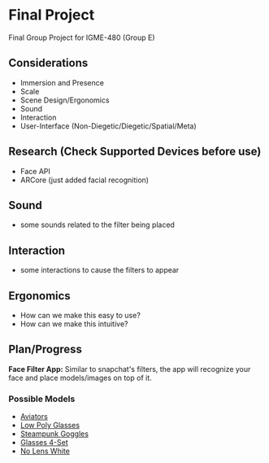 # <b>Final Project</b>
Final Group Project for IGME-480 (Group E)

## <b>Considerations</b> 
- Immersion and Presence
- Scale
- Scene Design/Ergonomics
- Sound
- Interaction
- User-Interface (Non-Diegetic/Diegetic/Spatial/Meta)

## <b>Research</b> (Check Supported Devices before use)
- Face API
- ARCore (just added facial recognition)

## <b>Sound</b>
- some sounds related to the filter being placed

## <b>Interaction</b>
- some interactions to cause the filters to appear

## <b>Ergonomics</b> 
- How can we make this easy to use?
- How can we make this intuitive?

## <b>Plan/Progress</b>
<b>Face Filter App:</b> Similar to snapchat's filters, the app will recognize your face and place models/images on top of it.

### <b>Possible Models</b>
- <a href="https://poly.google.com/view/0Wsi-ygmiIX">Aviators</a>
- <a href="https://poly.google.com/view/9i5mmOwt7cu">Low Poly Glasses</a>
- <a href="https://poly.google.com/view/djeUHaLQK3t">Steampunk Goggles</a>
- <a href="https://poly.google.com/view/14ZGcuiRJ9d">Glasses 4-Set</a>
- <a href="https://poly.google.com/view/eJBwc389UFN">No Lens White</a>
